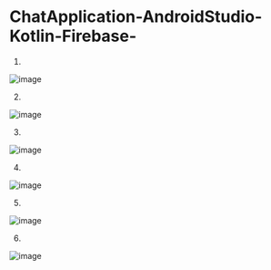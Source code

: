 # ChatApplication-AndroidStudio-Kotlin-Firebase-

1. 

![image](https://user-images.githubusercontent.com/74894810/209445088-824bb632-c723-4e0c-8293-270cec5e2d0d.png)

2.

![image](https://user-images.githubusercontent.com/74894810/209445118-8fba0485-c1e0-4959-94bd-59fbd8280dee.png)

3.
![image](https://user-images.githubusercontent.com/74894810/209446151-3cf1327a-84d9-46c0-be81-18a703c1ecca.png)

4.

![image](https://user-images.githubusercontent.com/74894810/209445183-1ccf2a54-6a2d-446c-bfcb-b64bc2227d89.png)

5.

![image](https://user-images.githubusercontent.com/74894810/209445532-07c7bd97-7ec0-4b1d-80ce-158dd882e6fe.png)

6.

![image](https://user-images.githubusercontent.com/74894810/209446799-d43fd72b-59cb-465e-bc98-71c8b9f0b4fc.png)


